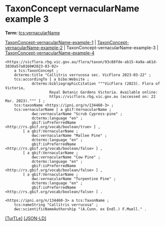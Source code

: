 # TaxonConcept vernacularName example 3


**Term:** [tcs:vernacularName](../terms/#tcs_vernacularname)

[TaxonConcept-vernacularName-example-1](./TaxonConcept-vernacularName-example-1.html) | [TaxonConcept-vernacularName-example-2](./TaxonConcept-vernacularName-example-2.html) | TaxonConcept-vernacularName-example-3 | [TaxonConcept-vernacularName-example-4](./TaxonConcept-vernacularName-example-4.html)
```turtle
<https://vicflora.rbg.vic.gov.au/flora/taxon/93c88fde-ab15-4a9a-a61d-3830a57a0160#2023-03-02> 
    a tcs:TaxonConcept ;
    dcterms:title "Callitris verrucosa sec. VicFlora 2023-03-22" ;
    tcs:accordingTo [ a bibo:Website ;
            dcterms:bibliographicCitation """VicFlora (2023). Flora of Victoria, 
                    Royal Botanic Gardens Victoria. Available online: 
                    https://vicflora.rbg.vic.gov.au (accessed on: 22 Mar. 2023).""" ] ;
    tcs:taxonName <https://ipni.org/n/134460-3> ;
    tcs:vernacularName [ a gbif:VernacularName ; 
            dwc:vernacularName "Scrub Cypress-pine" ;
            dcterms:language "en" ;
            gbif:isPreferredName <http://rs.gbif.org/vocab/boolean/true> ] ,
        [ a gbif:VernacularName ; 
            dwc:vernacularName "Mallee Pine" ;
            dcterms:language "en" ;
            gbif:isPreferredName <http://rs.gbif.org/vocab/boolean/false> ] ,
        [ a gbif:VernacularName ; 
            dwc:vernacularName "Cow Pine" ;
            dcterms:language "en" ;
            gbif:isPreferredName <http://rs.gbif.org/vocab/boolean/false> ] ,
        [ a gbif:VernacularName ; 
            dwc:vernacularName "Turpentine Pine" ;
            dcterms:language "en" ;
            gbif:isPreferredName <http://rs.gbif.org/vocab/boolean/false> ] .

<https://ipni.org/n/134460-3> a tcs:TaxonName ;
    tcs:nameString "Callitris verrucosa" ;
    dwc:scientificNameAuthorship "(A.Cunn. ex Endl.) F.Muell." .
```

[&#91;TurTLe&#93;](https://github.com/tdwg/tcs2/blob/master/examples/TaxonConcept-vernacularName-example-3.ttl)&nbsp;[&#91;JSON-LD&#93;](https://github.com/tdwg/tcs2/blob/master/examples/TaxonConcept-vernacularName-example-3.jsonld)

